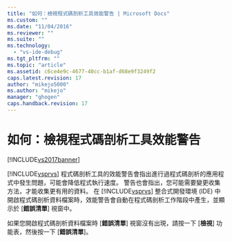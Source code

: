 ```yaml
---
title: "如何：檢視程式碼剖析工具效能警告 | Microsoft Docs"
ms.custom: ""
ms.date: "11/04/2016"
ms.reviewer: ""
ms.suite: ""
ms.technology: 
  - "vs-ide-debug"
ms.tgt_pltfrm: ""
ms.topic: "article"
ms.assetid: c6ce4e9c-4677-40cc-b1af-d68e9f3249f2
caps.latest.revision: 17
author: "mikejo5000"
ms.author: "mikejo"
manager: "ghogen"
caps.handback.revision: 17
---
```

# 如何：檢視程式碼剖析工具效能警告
[!INCLUDE[vs2017banner](../code-quality/includes/vs2017banner.md)]

[!INCLUDE[vsprvs](../code-quality/includes/vsprvs_md.md)] 程式碼剖析工具的效能警告會指出進行過程式碼剖析的應用程式中發生問題，可能會降低程式執行速度。  警告也會指出，您可能需要變更收集方法，才能收集更有用的資料。  在 [!INCLUDE[vsprvs](../code-quality/includes/vsprvs_md.md)] 整合式開發環境 \(IDE\) 中開啟程式碼剖析資料檔案時，效能警告會自動在程式碼剖析工作階段中產生，並顯示於 \[**錯誤清單**\] 視窗中。  
  
 如果您開啟程式碼剖析資料檔案時 \[**錯誤清單**\] 視窗沒有出現，請按一下 \[**檢視**\] 功能表，然後按一下 \[**錯誤清單**\]。